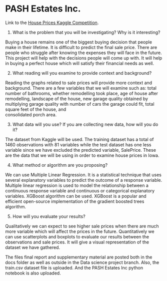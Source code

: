 # PASH Estates Inc.
Link to the [House Prices Kaggle Competition](https://www.kaggle.com/competitions/house-prices-advanced-regression-techniques).

1) What is the problem that you will be investigating? Why is it interesting?

Buying a house remains one of the biggest buying decision that people make in their lifetime. It is difficult to predict the final sale price. There are people who struggle after knowing the expenses they will face in the future. This project will help with the decisions people will come up with. It will help in buying a perfect house which will satisfy their financial needs as well.

2) What reading will you examine to provide context and background?

Reading the graphs related to sale prices will provide more context and background. There are a few variables that we will examine such as:
total number of bathrooms, 
whether remodelling took place, 
age of house after remodelling, 
landscape of the house, 
new garage quality obtained by multiplying garage quality with number of cars the garage could fit, 
total square feet of the house, and  
consolidated porch area.

3) What data will you use? If you are collecting new data, how will you do it?

The dataset from Kaggle will be used. The training dataset has a total of 1460 observations with 81 variables while the test dataset has one less variable since we have excluded the predicted variable, SalePrice. These are the data that we will be using in order to examine house prices in Iowa.

4) What method or algorithm are you proposing?

We can use Multiple Linear Regression. It is a statistical technique that uses several explanatory variables to predict the outcome of a response variable. Multiple linear regression is used to model the relationship between a continuous response variable and continuous or categorical explanatory variables.
XGBoost algorithm can be used. XGBoost is a popular and efficient open-source implementation of the gradient boosted trees algorithm. 

5) How will you evaluate your results?

Qualitatively we can expect to see higher sale prices when there are much more variable which will affect the prices in the future.
Quantitatively we can use scatterplots and boxplots to evaluate our results between the observations and sale prices. It will give a visual representation of the dataset we have gathered.

The files final report and supplementary material are posted both in the docs folder as well as outside in the Data science project branch. Also, the train.csv dataset file is uploaded. And the PASH Estates Inc python notebook is also uploaded.
